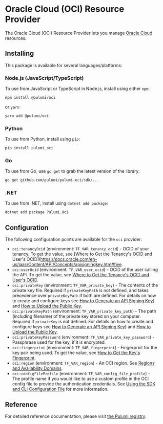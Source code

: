 # Oracle Cloud (OCI) Resource Provider

The Oracle Cloud (OCI) Resource Provider lets you manage [Oracle Cloud](https://www.oracle.com/index.html) resources.

## Installing

This package is available for several languages/platforms:

### Node.js (JavaScript/TypeScript)

To use from JavaScript or TypeScript in Node.js, install using either `npm`:

```bash
npm install @pulumi/oci
```

or `yarn`:

```bash
yarn add @pulumi/oci
```

### Python

To use from Python, install using `pip`:

```bash
pip install pulumi_oci
```

### Go

To use from Go, use `go get` to grab the latest version of the library:

```bash
go get github.com/pulumi/pulumi-oci/sdk/...
```

### .NET

To use from .NET, install using `dotnet add package`:

```bash
dotnet add package Pulumi.Oci
```

## Configuration

The following configuration points are available for the `oci` provider:

- `oci:tenancyOcid` (environment: `TF_VAR_tenancy_ocid`) - OCID of your tenancy. To get the value, see [Where to Get the Tenancy's OCID and User's OCID](https://docs.oracle.com/en-us/iaas/Content/API/Concepts/apisigningkey.htm#five.
- `oci:userOcid` (environment: `TF_VAR_user_ocid`) - OCID of the user calling the API. To get the value, see [Where to Get the Tenancy's OCID and User's OCID](https://docs.oracle.com/en-us/iaas/Content/API/Concepts/apisigningkey.htm#five).
- `oci:privateKey` (environment: `TF_VAR_private_key`) - The contents of the private key file. Required if `privateKeyPath` is not defined, and takes precedence over `privateKeyPath` if both are defined. For details on how to create and configure keys see [How to Generate an API Signing Key](https://docs.oracle.com/en-us/iaas/Content/API/Concepts/apisigningkey.htm#two)) and [How to Upload the Public Key](https://docs.oracle.com/en-us/iaas/Content/API/Concepts/apisigningkey.htm#three).
- `oci:privateKeyPath` (environment: `TF_VAR_private_key_path`) - The path (including filename) of the private key stored on your computer. Required if `privateKey` is not defined. For details on how to create and configure keys see [How to Generate an API Signing Key](https://docs.oracle.com/en-us/iaas/Content/API/Concepts/apisigningkey.htm#two)) and [How to Upload the Public Key](https://docs.oracle.com/en-us/iaas/Content/API/Concepts/apisigningkey.htm#three).
- `oci:privateKeyPassword` (environment: `TF_VAR_private_key_password`) - Passphrase used for the key, if it is encrypted.
- `oci:fingerprint` (environment: `TF_VAR_fingerprint`) - Fingerprint for the key pair being used. To get the value, see [How to Get the Key's Fingerprint](https://docs.oracle.com/en-us/iaas/Content/API/Concepts/apisigningkey.htm#four).
- `oci:region` (environment: `TF_VAR_region`) - An OCI region. See [Regions and Availability Domains](https://docs.oracle.com/en-us/iaas/Content/General/Concepts/regions.htm#top).
- `oci:configFileProfile` (environment: `TF_VAR_config_file_profile`) - The profile name if you would like to use a custom profile in the OCI config file to provide the authentication credentials. See [Using the SDK and CLI Configuration File](https://docs.oracle.com/en-us/iaas/Content/API/SDKDocs/terraformproviderconfiguration.htm#terraformproviderconfiguration_topic-SDK_and_CLI_Config_File) for more information.


## Reference

For detailed reference documentation, please visit [the Pulumi registry](https://www.pulumi.com/registry/packages/oci/api-docs/).
